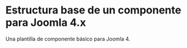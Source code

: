 # Estructura base de un componente para Joomla 4.x

Una plantilla de componente básico para Joomla 4.